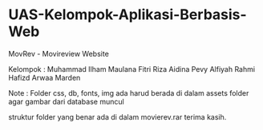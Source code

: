 # UAS-Kelompok-Aplikasi-Berbasis-Web
MovRev - Movireview Website

Kelompok  :
Muhammad Ilham Maulana
Fitri Riza Aidina
Pevy Alfiyah Rahmi
Hafizd Arwaa Marden

Note  :
Folder css, db, fonts, img ada harud berada di dalam assets folder agar gambar dari database muncul

struktur folder yang benar ada di dalam movierev.rar terima kasih.
